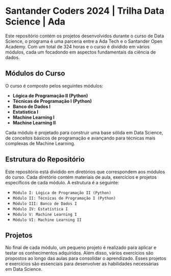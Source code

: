 # Santander Coders 2024 | Trilha Data Science | Ada

Este repositório contém os projetos desenvolvidos durante o curso de Data Science, o programa é uma parceria entre a Ada Tech e o Santander Open Academy. Com um total de 324 horas e o curso é dividido em vários módulos, cada um focadondo em aspectos fundamentais da ciência de dados.

## Módulos do Curso

O curso é composto pelos seguintes módulos:

- **Lógica de Programação II (Python)**
- **Técnicas de Programação I (Python)**
- **Banco de Dados I**
- **Estatística I**
- **Machine Learning I**
- **Machine Learning II**

Cada módulo é projetado para construir uma base sólida em Data Science, de conceitos básicos de programação e avançando para técnicas mais complexas de Machine Learning.

## Estrutura do Repositório

Este repositório está dividido em diretórios que correspondem aos módulos do curso. Cada diretório contém materiais de aula, exercícios e projetos específicos de cada módulo. A estrutura é a seguinte:

- `Módulo I: Lógica de Programação II (Python)`
- `Módulo II: Técnicas de Programação I (Python)`
- `Módulo III: Banco de Dados I`
- `Módulo IV: Estatística I`
- `Módulo V: Machine Learning I`
- `Módulo VI: Machine Learning II`

## Projetos 

No final de cada módulo, um pequeno projeto é realizado para aplicar e testar os conhecimentos adquiridos. Além disso, vários exercícios são propostos ao longo das aulas para consolidar o aprendizado. Esses projetos e exercícios são essenciais para desenvolver as habilidades necessárias em Data Science.
